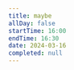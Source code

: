 ```yaml
---
title: maybe
allDay: false
startTime: 16:00
endTime: 16:30
date: 2024-03-16
completed: null
---
```

